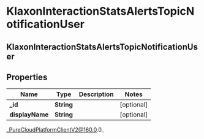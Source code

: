 # KlaxonInteractionStatsAlertsTopicNotificationUser

## KlaxonInteractionStatsAlertsTopicNotificationUser

## Properties

|Name | Type | Description | Notes|
|------------ | ------------- | ------------- | -------------|
| **_id** | **String** |  | [optional] |
| **displayName** | **String** |  | [optional] |



_PureCloudPlatformClientV2@160.0.0_
